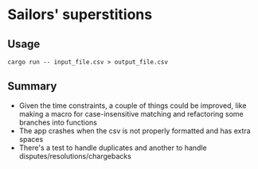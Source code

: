 # Sailors' superstitions
## Usage
```
cargo run -- input_file.csv > output_file.csv
```
## Summary
- Given the time constraints, a couple of things could be improved, like making a macro for case-insensitive matching and refactoring some branches into functions
- The app crashes when the csv is not properly formatted and has extra spaces
- There's a test to handle duplicates and another to handle disputes/resolutions/chargebacks
